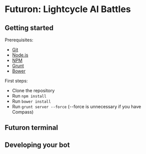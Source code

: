 Futuron: Lightcycle AI Battles
==============================

Getting started
---------------

Prerequisites:
* [Git](http://git-scm.com/)
* [Node.js](http://nodejs.org/)
* [NPM](https://npmjs.org/)
* [Grunt](http://gruntjs.com/)
* [Bower](http://bower.io/)

First steps:
* Clone the repository
* Run `npm install`
* Run `bower install`
* Run `grunt server --force` (--force is unnecessary if you have Compass)

Futuron terminal
----------------

Developing your bot
-------------------

